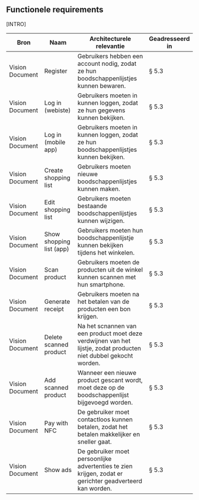 ## Functionele requirements

[INTRO]

| Bron            | Naam                     | Architecturele relevantie                                                                                         | Geadresseerd in |
|-----------------|--------------------------|-------------------------------------------------------------------------------------------------------------------|-----------------|
| Vision Document | Register                 | Gebruikers hebben een account nodig, zodat ze hun boodschappenlijstjes kunnen bewaren.                            | &sect; 5.3      |
| Vision Document | Log in (webiste)         | Gebruikers moeten in kunnen loggen, zodat ze hun gegevens kunnen bekijken.                                        | &sect; 5.3      |
| Vision Document | Log in (mobile app)      | Gebruikers moeten in kunnen loggen, zodat ze hun boodschappenlijstjes kunnen bekijken.                            | &sect; 5.3      |
| Vision Document | Create shopping list     | Gebruikers moeten nieuwe boodschappenlijstjes kunnen maken.                                                       | &sect; 5.3      |
| Vision Document | Edit shopping list       | Gebruikers moeten bestaande boodschappenlijstjes kunnen wijzigen.                                                 | &sect; 5.3      |
| Vision Document | Show shopping list (app) | Gebruikers moeten hun boodschappenlijstje kunnen bekijken tijdens het winkelen.                                   | &sect; 5.3      |
| Vision Document | Scan product             | Gebruikers moeten de producten uit de winkel kunnen scannen met hun smartphone.                                   | &sect; 5.3      |
| Vision Document | Generate receipt         | Gebruikers moeten na het betalen van de producten een bon krijgen.                                                | &sect; 5.3      |
| Vision Document | Delete scanned product   | Na het scnannen van een product moet deze verdwijnen van het lijstje, zodat producten niet dubbel gekocht worden. | &sect; 5.3      |
| Vision Document | Add scanned product      | Wanneer een nieuwe product gescant wordt, moet deze op de boodschappenlijst bijgevoegd worden.                    | &sect; 5.3      |
| Vision Document | Pay with NFC             | De gebruiker moet contactloos kunnen betalen, zodat het betalen makkelijker en sneller gaat.                      | &sect; 5.3      |
| Vision Document | Show ads                 | De gebruiker moet persoonlijke advertenties te zien krijgen, zodat er gerichter geadverteerd kan worden.          | &sect; 5.3      |

